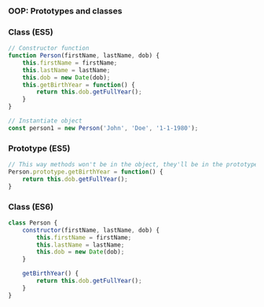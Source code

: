 ### OOP: Prototypes and classes

### Class (ES5)
```javascript
// Constructor function
function Person(firstName, lastName, dob) {
    this.firstName = firstName;
    this.lastName = lastName;
    this.dob = new Date(dob);
    this.getBirthYear = function() {
        return this.dob.getFullYear();
    }
}

// Instantiate object
const person1 = new Person('John', 'Doe', '1-1-1980');
```

### Prototype (ES5)
```javascript
// This way methods won't be in the object, they'll be in the prototype
Person.prototype.getBirthYear = function() {
    return this.dob.getFullYear();
}
```

### Class (ES6)
```javascript
class Person {
    constructor(firstName, lastName, dob) {
        this.firstName = firstName;
        this.lastName = lastName;
        this.dob = new Date(dob);
    }

    getBirthYear() {
        return this.dob.getFullYear();
    }
}
```